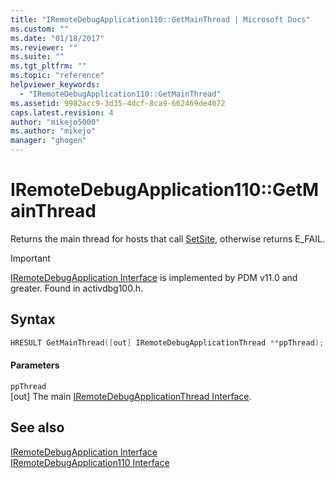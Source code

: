 ```yaml
---
title: "IRemoteDebugApplication110::GetMainThread | Microsoft Docs"
ms.custom: ""
ms.date: "01/18/2017"
ms.reviewer: ""
ms.suite: ""
ms.tgt_pltfrm: ""
ms.topic: "reference"
helpviewer_keywords: 
  - "IRemoteDebugApplication110::GetMainThread"
ms.assetid: 9982acc9-3d35-4dcf-8ca9-662469de4072
caps.latest.revision: 4
author: "mikejo5000"
ms.author: "mikejo"
manager: "ghogen"
---
```

# IRemoteDebugApplication110::GetMainThread
Returns the main thread for hosts that call [SetSite](http://go.microsoft.com/fwlink/?LinkId=232439), otherwise returns E_FAIL.  
  
> [!IMPORTANT]
> [IRemoteDebugApplication Interface](../../winscript/reference/iremotedebugapplication-interface.md) is implemented by PDM v11.0 and greater. Found in activdbg100.h.  
  
## Syntax  
  
```cpp  
HRESULT GetMainThread([out] IRemoteDebugApplicationThread **ppThread);  
```  
  
#### Parameters  
 `ppThread`  
 [out] The main [IRemoteDebugApplicationThread Interface](../../winscript/reference/iremotedebugapplicationthread-interface.md).  
  
## See also  
 [IRemoteDebugApplication Interface](../../winscript/reference/iremotedebugapplication-interface.md)   
 [IRemoteDebugApplication110 Interface](../../winscript/reference/iremotedebugapplication110-interface.md)
